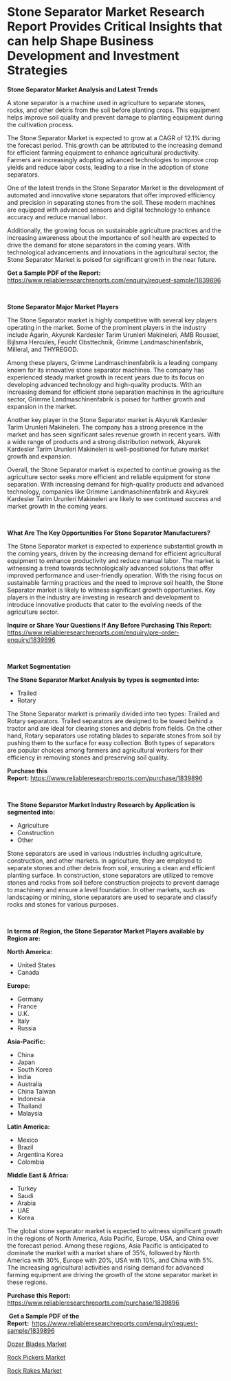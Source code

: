 <p><h1>Stone Separator Market Research Report Provides Critical Insights that can help Shape Business Development and Investment Strategies</h1></p><p><strong>Stone Separator Market Analysis and Latest Trends</strong></p>
<p><p>A stone separator is a machine used in agriculture to separate stones, rocks, and other debris from the soil before planting crops. This equipment helps improve soil quality and prevent damage to planting equipment during the cultivation process.</p><p>The Stone Separator Market is expected to grow at a CAGR of 12.1% during the forecast period. This growth can be attributed to the increasing demand for efficient farming equipment to enhance agricultural productivity. Farmers are increasingly adopting advanced technologies to improve crop yields and reduce labor costs, leading to a rise in the adoption of stone separators.</p><p>One of the latest trends in the Stone Separator Market is the development of automated and innovative stone separators that offer improved efficiency and precision in separating stones from the soil. These modern machines are equipped with advanced sensors and digital technology to enhance accuracy and reduce manual labor.</p><p>Additionally, the growing focus on sustainable agriculture practices and the increasing awareness about the importance of soil health are expected to drive the demand for stone separators in the coming years. With technological advancements and innovations in the agricultural sector, the Stone Separator Market is poised for significant growth in the near future.</p></p>
<p><strong>Get a Sample PDF of the Report:&nbsp;</strong> <a href="https://www.reliableresearchreports.com/enquiry/request-sample/1839896">https://www.reliableresearchreports.com/enquiry/request-sample/1839896</a></p>
<p>&nbsp;</p>
<p><strong>Stone Separator Major Market Players</strong></p>
<p><p>The Stone Separator market is highly competitive with several key players operating in the market. Some of the prominent players in the industry include Agarin, Akyurek Kardesler Tarim Urunleri Makineleri, AMB Rousset, Bijlsma Hercules, Feucht Obsttechnik, Grimme Landmaschinenfabrik, Milleral, and THYREGOD.</p><p>Among these players, Grimme Landmaschinenfabrik is a leading company known for its innovative stone separator machines. The company has experienced steady market growth in recent years due to its focus on developing advanced technology and high-quality products. With an increasing demand for efficient stone separation machines in the agriculture sector, Grimme Landmaschinenfabrik is poised for further growth and expansion in the market.</p><p>Another key player in the Stone Separator market is Akyurek Kardesler Tarim Urunleri Makineleri. The company has a strong presence in the market and has seen significant sales revenue growth in recent years. With a wide range of products and a strong distribution network, Akyurek Kardesler Tarim Urunleri Makineleri is well-positioned for future market growth and expansion.</p><p>Overall, the Stone Separator market is expected to continue growing as the agriculture sector seeks more efficient and reliable equipment for stone separation. With increasing demand for high-quality products and advanced technology, companies like Grimme Landmaschinenfabrik and Akyurek Kardesler Tarim Urunleri Makineleri are likely to see continued success and market growth in the coming years.</p></p>
<p>&nbsp;</p>
<p><strong>What Are The Key Opportunities For Stone Separator Manufacturers?</strong></p>
<p><p>The Stone Separator market is expected to experience substantial growth in the coming years, driven by the increasing demand for efficient agricultural equipment to enhance productivity and reduce manual labor. The market is witnessing a trend towards technologically advanced solutions that offer improved performance and user-friendly operation. With the rising focus on sustainable farming practices and the need to improve soil health, the Stone Separator market is likely to witness significant growth opportunities. Key players in the industry are investing in research and development to introduce innovative products that cater to the evolving needs of the agriculture sector.</p></p>
<p><strong>Inquire or Share Your Questions If Any Before Purchasing This Report:</strong> <a href="https://www.reliableresearchreports.com/enquiry/pre-order-enquiry/1839896">https://www.reliableresearchreports.com/enquiry/pre-order-enquiry/1839896</a></p>
<p>&nbsp;</p>
<p><strong>Market Segmentation</strong></p>
<p><strong>The Stone Separator Market Analysis by types is segmented into:</strong></p>
<p><ul><li>Trailed</li><li>Rotary</li></ul></p>
<p><p>The Stone Separator market is primarily divided into two types: Trailed and Rotary separators. Trailed separators are designed to be towed behind a tractor and are ideal for clearing stones and debris from fields. On the other hand, Rotary separators use rotating blades to separate stones from soil by pushing them to the surface for easy collection. Both types of separators are popular choices among farmers and agricultural workers for their efficiency in removing stones and preserving soil quality.</p></p>
<p><strong>Purchase this Report:&nbsp;</strong><a href="https://www.reliableresearchreports.com/purchase/1839896">https://www.reliableresearchreports.com/purchase/1839896</a></p>
<p>&nbsp;</p>
<p><strong>The Stone Separator Market Industry Research by Application is segmented into:</strong></p>
<p><ul><li>Agriculture</li><li>Construction</li><li>Other</li></ul></p>
<p><p>Stone separators are used in various industries including agriculture, construction, and other markets. In agriculture, they are employed to separate stones and other debris from soil, ensuring a clean and efficient planting surface. In construction, stone separators are utilized to remove stones and rocks from soil before construction projects to prevent damage to machinery and ensure a level foundation. In other markets, such as landscaping or mining, stone separators are used to separate and classify rocks and stones for various purposes.</p></p>
<p>&nbsp;</p>
<p><strong>In terms of Region, the Stone Separator Market Players available by Region are:</strong></p>
<p>
    <p> <strong> North America: </strong>
        <ul>
            <li>United States</li>
            <li>Canada</li>
        </ul>
        </p> 
    <p> <strong> Europe: </strong>
        <ul>
            <li>Germany</li>
            <li>France</li>
            <li>U.K.</li>
            <li>Italy</li>
            <li>Russia</li>
        </ul>
        </p> 
    <p> <strong> Asia-Pacific: </strong>
        <ul>
            <li>China</li>
            <li>Japan</li>
            <li>South Korea</li>
            <li>India</li>
            <li>Australia</li>
            <li>China Taiwan</li>
            <li>Indonesia</li>
            <li>Thailand</li>
            <li>Malaysia</li>
        </ul>
        </p> 
    <p> <strong> Latin America: </strong>
        <ul>
            <li>Mexico</li>
            <li>Brazil</li>
            <li>Argentina Korea</li>
            <li>Colombia</li>
        </ul>
        </p> 
    <p> <strong> Middle East & Africa: </strong>
        <ul>
            <li>Turkey</li>
            <li>Saudi</li>
            <li>Arabia</li>
            <li>UAE</li>
            <li>Korea</li>
        </ul>
    </p>
    </p>
<p><p>The global stone separator market is expected to witness significant growth in the regions of North America, Asia Pacific, Europe, USA, and China over the forecast period. Among these regions, Asia Pacific is anticipated to dominate the market with a market share of 35%, followed by North America with 30%, Europe with 20%, USA with 10%, and China with 5%. The increasing agricultural activities and rising demand for advanced farming equipment are driving the growth of the stone separator market in these regions.</p></p>
<p><strong>Purchase this Report: </strong><a href="https://www.reliableresearchreports.com/purchase/1839896">https://www.reliableresearchreports.com/purchase/1839896</a></p>
<p>&nbsp;<strong>Get a Sample PDF of the Report:&nbsp;&nbsp;</strong><a href="https://www.reliableresearchreports.com/enquiry/request-sample/1839896">https://www.reliableresearchreports.com/enquiry/request-sample/1839896</a></p>
<p><strong></strong></p>
<p><p><a href="https://github.com/changoleonlaverguenzanoexiste/Market-Research-Report-List-2/blob/main/dozer-blades-market.md">Dozer Blades Market</a></p><p><a href="https://github.com/dimitrishawkinswaynenp91rgz/Market-Research-Report-List-1/blob/main/rock-pickers-market.md">Rock Pickers Market</a></p><p><a href="https://github.com/danielneavesallisons03mba/Market-Research-Report-List-1/blob/main/rock-rakes-market.md">Rock Rakes Market</a></p></p>